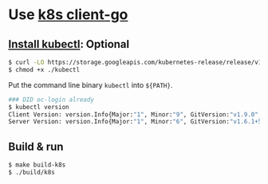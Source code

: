 # Use [k8s client-go](https://github.com/kubernetes/client-go)


## [Install kubectl](https://kubernetes.io/docs/tasks/tools/install-kubectl/): Optional

```sh
$ curl -LO https://storage.googleapis.com/kubernetes-release/release/v1.9.0/bin/linux/amd64/kubectl
$ chmod +x ./kubectl
```

Put the command line binary <code>kubectl</code> into <code>${PATH}</code>.

```sh
### DID oc-login already
$ kubectl version
Client Version: version.Info{Major:"1", Minor:"9", GitVersion:"v1.9.0", GitCommit:"925c127ec6b946659ad0fd596fa959be43f0cc05", GitTreeState:"clean", BuildDate:"2017-12-15T21:07:38Z", GoVersion:"go1.9.2", Compiler:"gc", Platform:"linux/amd64"}
Server Version: version.Info{Major:"1", Minor:"6", GitVersion:"v1.6.1+5115d708d7", GitCommit:"fff65cf", GitTreeState:"clean", BuildDate:"2017-12-19T23:46:54Z", GoVersion:"go1.7.6", Compiler:"gc", Platform:"linux/amd64"}

```

## Build & run

```sh
$ make build-k8s
$ ./build/k8s
```